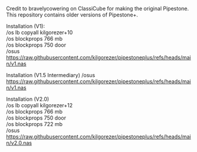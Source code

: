 Credit to bravelycowering on ClassiCube for making the original Pipestone.
This repository contains older versions of Pipestone+.

Installation (V1): \
/os lb copyall kilgorezer+10 \
/os blockprops 766 mb \
/os blockprops 750 door \
/osus https://raw.githubusercontent.com/kilgorezer/pipestoneplus/refs/heads/main/v1.nas

Installation (V1.5 Intermediary)
/osus https://raw.githubusercontent.com/kilgorezer/pipestoneplus/refs/heads/main/v1.nas

Installation (V2.0) \
/os lb copyall kilgorezer+12 \
/os blockprops 766 mb \
/os blockprops 750 door \
/os blockprops 722 mb \
/osus https://raw.githubusercontent.com/kilgorezer/pipestoneplus/refs/heads/main/v2.0.nas
